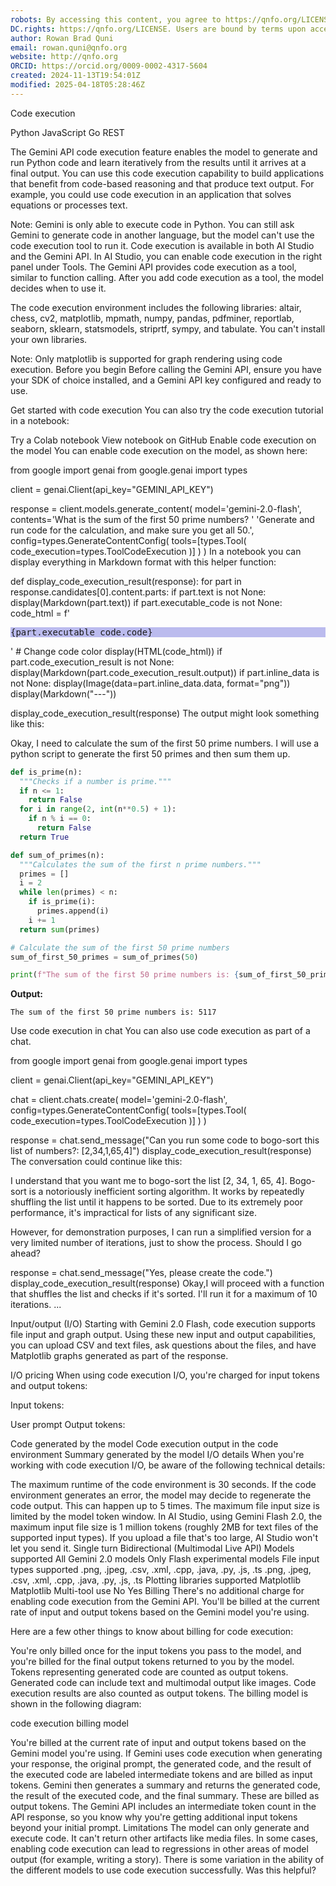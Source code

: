 ```yaml
---
robots: By accessing this content, you agree to https://qnfo.org/LICENSE. Non-commercial use only. Attribution required.
DC.rights: https://qnfo.org/LICENSE. Users are bound by terms upon access.
author: Rowan Brad Quni
email: rowan.quni@qnfo.org
website: http://qnfo.org
ORCID: https://orcid.org/0009-0002-4317-5604
created: 2024-11-13T19:54:01Z
modified: 2025-04-18T05:28:46Z
---
```


Code execution



Python JavaScript Go REST

The Gemini API code execution feature enables the model to generate and run Python code and learn iteratively from the results until it arrives at a final output. You can use this code execution capability to build applications that benefit from code-based reasoning and that produce text output. For example, you could use code execution in an application that solves equations or processes text.

Note: Gemini is only able to execute code in Python. You can still ask Gemini to generate code in another language, but the model can't use the code execution tool to run it.
Code execution is available in both AI Studio and the Gemini API. In AI Studio, you can enable code execution in the right panel under Tools. The Gemini API provides code execution as a tool, similar to function calling. After you add code execution as a tool, the model decides when to use it.

The code execution environment includes the following libraries: altair, chess, cv2, matplotlib, mpmath, numpy, pandas, pdfminer, reportlab, seaborn, sklearn, statsmodels, striprtf, sympy, and tabulate. You can't install your own libraries.

Note: Only matplotlib is supported for graph rendering using code execution.
Before you begin
Before calling the Gemini API, ensure you have your SDK of choice installed, and a Gemini API key configured and ready to use.

Get started with code execution
You can also try the code execution tutorial in a notebook:

Try a Colab notebook
View notebook on GitHub
Enable code execution on the model
You can enable code execution on the model, as shown here:

from google import genai
from google.genai import types

client = genai.Client(api_key="GEMINI_API_KEY")

response = client.models.generate_content(
  model='gemini-2.0-flash',
  contents='What is the sum of the first 50 prime numbers? '
           'Generate and run code for the calculation, and make sure you get all 50.',
  config=types.GenerateContentConfig(
    tools=[types.Tool(
      code_execution=types.ToolCodeExecution
    )]
  )
)
In a notebook you can display everything in Markdown format with this helper function:

def display_code_execution_result(response):
  for part in response.candidates[0].content.parts:
    if part.text is not None:
      display(Markdown(part.text))
    if part.executable_code is not None:
      code_html = f'<pre style="background-color: #BBBBEE;">{part.executable_code.code}</pre>' # Change code color
      display(HTML(code_html))
    if part.code_execution_result is not None:
      display(Markdown(part.code_execution_result.output))
    if part.inline_data is not None:
      display(Image(data=part.inline_data.data, format="png"))
    display(Markdown("---"))

display_code_execution_result(response)
The output might look something like this:

Okay, I need to calculate the sum of the first 50 prime numbers. I will use a python script to generate the first 50 primes and then sum them up.

```python
def is_prime(n):
  """Checks if a number is prime."""
  if n <= 1:
    return False
  for i in range(2, int(n**0.5) + 1):
    if n % i == 0:
      return False
  return True

def sum_of_primes(n):
  """Calculates the sum of the first n prime numbers."""
  primes = []
  i = 2
  while len(primes) < n:
    if is_prime(i):
      primes.append(i)
    i += 1
  return sum(primes)

# Calculate the sum of the first 50 prime numbers
sum_of_first_50_primes = sum_of_primes(50)

print(f"The sum of the first 50 prime numbers is: {sum_of_first_50_primes}")
```

**Output:**

```
The sum of the first 50 prime numbers is: 5117
```
Use code execution in chat
You can also use code execution as part of a chat.

from google import genai
from google.genai import types

client = genai.Client(api_key="GEMINI_API_KEY")

chat = client.chats.create(
    model='gemini-2.0-flash',
    config=types.GenerateContentConfig(
      tools=[types.Tool(
        code_execution=types.ToolCodeExecution
      )]
    )
)

response = chat.send_message("Can you run some code to bogo-sort this list of numbers?: [2,34,1,65,4]")
display_code_execution_result(response)
The conversation could continue like this:

I understand that you want me to bogo-sort the list [2, 34, 1, 65, 4]. Bogo-sort is a notoriously inefficient sorting algorithm. It works by repeatedly shuffling the list until it happens to be sorted. Due to its extremely poor performance, it's impractical for lists of any significant size.

However, for demonstration purposes, I can run a simplified version for a very limited number of iterations, just to show the process. Should I go ahead?

response = chat.send_message("Yes, please create the code.")
display_code_execution_result(response)
Okay,I will proceed with a function that shuffles the list and checks if it's sorted. I'll run it for a maximum of 10 iterations. ...

Input/output (I/O)
Starting with Gemini 2.0 Flash, code execution supports file input and graph output. Using these new input and output capabilities, you can upload CSV and text files, ask questions about the files, and have Matplotlib graphs generated as part of the response.

I/O pricing
When using code execution I/O, you're charged for input tokens and output tokens:

Input tokens:

User prompt
Output tokens:

Code generated by the model
Code execution output in the code environment
Summary generated by the model
I/O details
When you're working with code execution I/O, be aware of the following technical details:

The maximum runtime of the code environment is 30 seconds.
If the code environment generates an error, the model may decide to regenerate the code output. This can happen up to 5 times.
The maximum file input size is limited by the model token window. In AI Studio, using Gemini Flash 2.0, the maximum input file size is 1 million tokens (roughly 2MB for text files of the supported input types). If you upload a file that's too large, AI Studio won't let you send it.
Single turn	Bidirectional (Multimodal Live API)
Models supported	All Gemini 2.0 models	Only Flash experimental models
File input types supported	.png, .jpeg, .csv, .xml, .cpp, .java, .py, .js, .ts	.png, .jpeg, .csv, .xml, .cpp, .java, .py, .js, .ts
Plotting libraries supported	Matplotlib	Matplotlib
Multi-tool use	No	Yes
Billing
There's no additional charge for enabling code execution from the Gemini API. You'll be billed at the current rate of input and output tokens based on the Gemini model you're using.

Here are a few other things to know about billing for code execution:

You're only billed once for the input tokens you pass to the model, and you're billed for the final output tokens returned to you by the model.
Tokens representing generated code are counted as output tokens. Generated code can include text and multimodal output like images.
Code execution results are also counted as output tokens.
The billing model is shown in the following diagram:

code execution billing model

You're billed at the current rate of input and output tokens based on the Gemini model you're using.
If Gemini uses code execution when generating your response, the original prompt, the generated code, and the result of the executed code are labeled intermediate tokens and are billed as input tokens.
Gemini then generates a summary and returns the generated code, the result of the executed code, and the final summary. These are billed as output tokens.
The Gemini API includes an intermediate token count in the API response, so you know why you're getting additional input tokens beyond your initial prompt.
Limitations
The model can only generate and execute code. It can't return other artifacts like media files.
In some cases, enabling code execution can lead to regressions in other areas of model output (for example, writing a story).
There is some variation in the ability of the different models to use code execution successfully.
Was this helpful?

